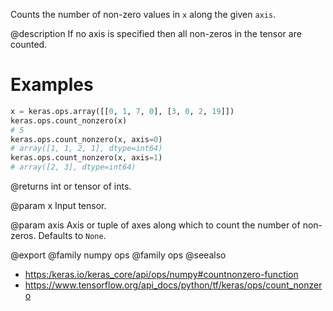 Counts the number of non-zero values in `x` along the given `axis`.

@description
If no axis is specified then all non-zeros in the tensor are counted.

# Examples
```python
x = keras.ops.array([[0, 1, 7, 0], [3, 0, 2, 19]])
keras.ops.count_nonzero(x)
# 5
keras.ops.count_nonzero(x, axis=0)
# array([1, 1, 2, 1], dtype=int64)
keras.ops.count_nonzero(x, axis=1)
# array([2, 3], dtype=int64)
```

@returns
int or tensor of ints.

@param x
Input tensor.

@param axis
Axis or tuple of axes along which to count the number of
non-zeros. Defaults to `None`.

@export
@family numpy ops
@family ops
@seealso
+ <https:/keras.io/keras_core/api/ops/numpy#countnonzero-function>
+ <https://www.tensorflow.org/api_docs/python/tf/keras/ops/count_nonzero>
